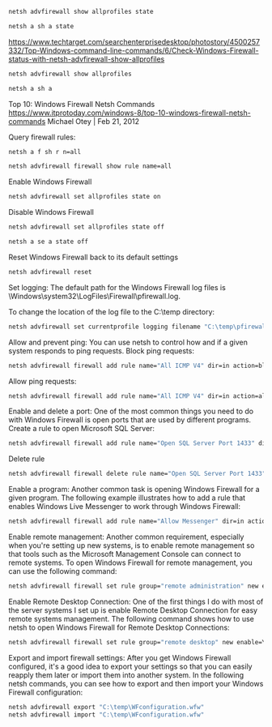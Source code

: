 ```sh
netsh advfirewall show allprofiles state
```

```sh
netsh a sh a state
```
https://www.techtarget.com/searchenterprisedesktop/photostory/4500257332/Top-Windows-command-line-commands/6/Check-Windows-Firewall-status-with-netsh-advfirewall-show-allprofiles
```sh
netsh advfirewall show allprofiles
```

```sh
netsh a sh a
```
Top 10: Windows Firewall Netsh Commands
https://www.itprotoday.com/windows-8/top-10-windows-firewall-netsh-commands
Michael Otey | Feb 21, 2012

Query firewall rules:
```sh
netsh a f sh r n=all
```

```sh
netsh advfirewall firewall show rule name=all
```

Enable Windows Firewall
```sh
netsh advfirewall set allprofiles state on
```

Disable Windows Firewall
```sh
netsh advfirewall set allprofiles state off
```

```sh
netsh a se a state off
```

Reset Windows Firewall back to its default settings
```sh
netsh advfirewall reset
```

Set logging: 
The default path for the Windows Firewall log files is \Windows\system32\LogFiles\Firewall\pfirewall.log. 

To change the location of the log file to the C:\temp directory:
```sh
netsh advfirewall set currentprofile logging filename "C:\temp\pfirewall.log"
```

Allow and prevent ping: You can use netsh to control how and if a given system responds to ping requests.
Block ping requests:
```sh
netsh advfirewall firewall add rule name="All ICMP V4" dir=in action=block protocol=icmpv4
```

Allow ping requests:
```sh
netsh advfirewall firewall add rule name="All ICMP V4" dir=in action=allow protocol=icmpv4
```

Enable and delete a port: One of the most common things you need to do with Windows Firewall is open ports that are used by different programs.
Create a rule to open Microsoft SQL Server:
```sh
netsh advfirewall firewall add rule name="Open SQL Server Port 1433" dir=in action=allow protocol=TCP localport=1433
```

Delete rule
```sh
netsh advfirewall firewall delete rule name="Open SQL Server Port 1433" protocol=tcp localport=1433
```

Enable a program: Another common task is opening Windows Firewall for a given program. The following example illustrates how to add a rule that enables Windows Live Messenger to work through Windows Firewall:
```sh
netsh advfirewall firewall add rule name="Allow Messenger" dir=in action=allow program="C:\programfiles\messenger\msnmsgr.exe"
```

Enable remote management: Another common requirement, especially when you're setting up new systems, is to enable remote management so that tools such as the Microsoft Management Console can connect to remote systems. To open Windows Firewall for remote management, you can use the following command:
```sh
netsh advfirewall firewall set rule group="remote administration" new enable=yes
```

Enable Remote Desktop Connection: One of the first things I do with most of the server systems I set up is enable Remote Desktop Connection for easy remote systems management. The following command shows how to use netsh to open Windows Firewall for Remote Desktop Connections:
```sh
netsh advfirewall firewall set rule group="remote desktop" new enable=Yes
```

Export and import firewall settings: After you get Windows Firewall configured, it's a good idea to export your settings so that you can easily reapply them later or import them into another system. In the following netsh commands, you can see how to export and then import your Windows Firewall configuration:
```sh
netsh advfirewall export "C:\temp\WFconfiguration.wfw"
netsh advfirewall import "C:\temp\WFconfiguration.wfw"
```
